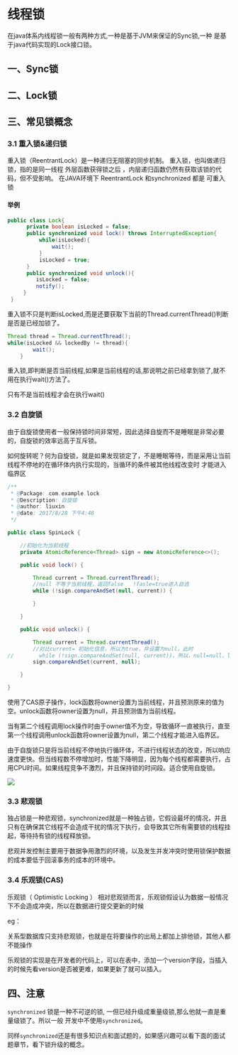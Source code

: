 
# 线程锁

在java体系内线程锁一般有两种方式,一种是基于JVM来保证的Sync锁,一种
是基于java代码实现的Lock接口锁。


## 一、Sync锁



## 二、Lock锁


## 三、常见锁概念

### 3.1 重入锁&递归锁

重入锁（ReentrantLock）是一种递归无阻塞的同步机制。 重入锁，也叫做递归锁，指的是同一线程 外层函数获得锁之后 ，内层递归函数仍然有获取该锁的代码，但不受影响。 在JAVA环境下 ReentrantLock 和synchronized 都是 可重入锁

#### 举例

```java 
public class Lock{
      private boolean isLocked = false;
      public synchronized void lock() throws InterruptedException{
          while(isLocked){    
              wait();
          }
          isLocked = true;
      }
      public synchronized void unlock(){
         isLocked = false;
         notify();
     }
 }
```

重入锁不只是判断isLocked,而是还要获取下当前的Thread.currentThread()判断是否是已经加锁了。
```java 
Thread thread = Thread.currentThread();
while(isLocked && lockedBy != thread){
        wait();
    }
```

重入锁,即判断是否当前线程,如果是当前线程的话,那说明之前已经拿到锁了,就不用在执行wait()方法了。

只有不是当前线程才会在执行wait()

### 3.2 自旋锁

由于自旋锁使用者一般保持锁时间非常短，因此选择自旋而不是睡眠是非常必要的，自旋锁的效率远高于互斥锁。

如何旋转呢？何为自旋锁，就是如果发现锁定了，不是睡眠等待，而是采用让当前线程不停地的在循环体内执行实现的，当循环的条件被其他线程改变时 才能进入临界区

```java 
/**
 * @Package: com.example.lock
 * @Description: 自旋锁
 * @author: liuxin
 * @date: 2017/8/28 下午4:48
 */

public class SpinLock {

    //初始化为当前线程
    private AtomicReference<Thread> sign = new AtomicReference<>();

    public void lock() {

        Thread current = Thread.currentThread();
        //null 不等于当前线程，返回false   !fasle=true进入自选
        while (!sign.compareAndSet(null, current)) {

        }

    }

    public void unlock() {

        Thread current = Thread.currentThread();
        //对比current= 初始化信息，所以为true，并设置为null，此时
//        while (!sign.compareAndSet(null, current))，所以，null=null，lock中自旋结束，当一个锁完成，sign中有回到初始化状态。
        sign.compareAndSet(current, null);

    }

}
```

使用了CAS原子操作，lock函数将owner设置为当前线程，并且预测原来的值为空。unlock函数将owner设置为null，并且预测值为当前线程。

当有第二个线程调用lock操作时由于owner值不为空，导致循环一直被执行，直至第一个线程调用unlock函数将owner设置为null，第二个线程才能进入临界区。

由于自旋锁只是将当前线程不停地执行循环体，不进行线程状态的改变，所以响应速度更快。但当线程数不停增加时，性能下降明显，因为每个线程都需要执行，占用CPU时间。如果线程竞争不激烈，并且保持锁的时间段。适合使用自旋锁。

![](http://note.youdao.com/yws/api/personal/file/WEBac2e1899cbb8f08af9a4d6207ca40396?method=download&shareKey=ecad4a7de4094c270276394507e87cc5)

### 3.3 悲观锁

独占锁是一种悲观锁，synchronized就是一种独占锁，它假设最坏的情况，并且只有在确保其它线程不会造成干扰的情况下执行，会导致其它所有需要锁的线程挂起，等待持有锁的线程释放锁。

悲观并发控制主要用于数据争用激烈的环境，以及发生并发冲突时使用锁保护数据的成本要低于回滚事务的成本的环境中。

### 3.4 乐观锁(CAS)

乐观锁（ Optimistic Locking ） 相对悲观锁而言，乐观锁假设认为数据一般情况下不会造成冲突，所以在数据进行提交更新的时候

eg：

关系型数据库只支持悲观锁，也就是在将要操作的出局上都加上排他锁，其他人都不能操作

乐观锁的实现是在开发者的代码上，可以在表中，添加一个version字段，当插入的时候先看version是否被更难，如果更新了就可以插入。


## 四、注意

`synchronized` 锁是一种不可逆的锁, 一但已经升级成重量级锁,那么他就一直是重量级锁了。所以一般
开发中不使用`synchronized`。

同样`synchronized`还是有很多知识点和面试题的，如果感兴趣可以看下面的面试题章节，看下锁升级的概念。

